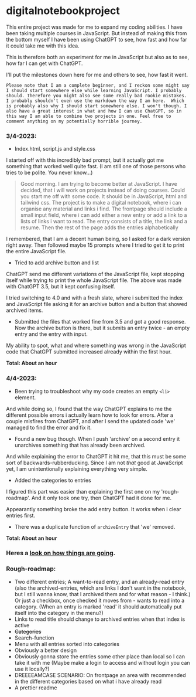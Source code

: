 # digitalnotebookproject

This entire project was made for me to expand my coding abilities. I have been taking multiple courses in JavaScript. But instead of making this from the bottom myself I have been using ChatGPT to see, how fast and how far it could take me with this idea.

This is therefore both an experiment for me in JavaScript but also as to see, how far I can get with ChatGPT. 

I'll put the milestones down here for me and others to see, how fast it went.

`Please note that I am a complete beginner, and I reckon some might say I should start somewhere else while learning JavaScript. I probably should. Therefore you might also see some really bad rookie mistakes. I probably shouldn't even use the markdown the way I am here.  Which is probably also why I should start somewhere else. I won't though. I also have a great interest in what and how I can use ChatGPT, so in this way I am able to combine two projects in one. Feel free to comment anything on my potentially horrible journey.`


### 3/4-2023: 
- Index.html, script.js and style.css

I started off with this incredibly bad prompt, but it actually got me something that worked well quite fast. (I am still one of those persons who tries to be polite. You never know...)

> Good morning. I am trying to become better at JavaScript. I have decided, that i will work on projects instead of doing courses. Could you start me off with some code. It should be in JavaScript, html and tailwind css. The project is to make a digital notebook, where i can organise any material and links i find. The frontpage should include a small input field, where i can add either a new entry or add a link to a lists of links i want to read. The entry consists of a title, the link and a resume. Then the rest of the page adds the entries alphabetically

I remembered, that I am a decent human being, so I asked for a dark version right away. Then followed maybe 15 prompts where I tried to get it to print the entire JavaScript file. 


- Tried to add archive button and list

ChatGPT send me different variations of the JavaScript file, kept stopping itself while trying to print the whole JavaScript file. The above was made with ChatGPT 3.5, but it kept confusing itself. 

I tried switching to 4.0 and with a fresh slate, where i submitted the index and JavaScript file asking it for an archive button and a button that showed archived items.

- Submitted the files that worked fine from 3.5 and got a good response. Now the archive button is there, but it submits an entry twice - an empty entry and the entry with input.

My ability to spot, what and where something was wrong in the JavaScript code that ChatGPT submitted increased already within the first hour.

**Total: About an hour**

### 4/4-2023:

- Been trying to troubleshoot why my code creates an empty `<li>` element.

And while doing so, I found that the way ChatGPT explains to me the different possible errors i actually learn how to look for errors.
After a couple misfires from ChatGPT, and after I send the updated code 'we' managed to find the error and fix it.

- Found a new bug though. When I push 'archive' on a second entry it unarchives something that has already been archived.

And while explaining the error to ChatGPT it hit me, that this must be some sort of backwards-rubberducking. Since I am not *that* good at JavaScript yet, I am unintentionally explaining everything very simple. 

- Added the categories to entries

I figured this part was easier than explaining the first one on my 'rough-roadmap'. And it only took one try, then ChatGPT had it done for me.

Appearantly something broke the add entry button. It works when i clear entries first.

- There was a duplicate function of `archiveEntry` that 'we' removed.

**Total: About an hour** 

### Heres a [look on how things are going](https://digitalnotebookproject.netlify.app/).

### Rough-roadmap:
- Two different entries; A want-to-read entry, and an already-read entry (also the archived-entries, which are links I don't want in the notebook, but I still wanna know, that I archived them and for what reason - I think.) Or just a checkbox, once checked it moves from - wants to read into a category. (When an entry is marked 'read' it should automatically put itself into the category in the menu?)
- Links to read title should change to archived entries when that index is active
- ~~Categories~~
- Search-function
- Menu with all entries sorted into categories
- Obviously a better design
- Obviously gonna store the entries some other place than local so I can take it with me (Maybe make a login to access and without login you can use it locally?)
- DREEEEAMCASE SCENARIO: On frontpage an area with recommended in the different categories based on what i have already read
- A prettier readme